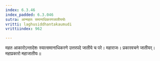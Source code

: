 ```yaml
---
index: 6.3.46
index_padded: 6.3.046
sutra: आन्महतः समानाधिकरणजातीययोः
vritti: laghusiddhantakaumudi
vrittiindex: 962

---
```

महत आकारोऽन्तादेशः स्यात्समानाधिकरणे उत्तरपदे जातीये च परे। महाराजः। प्रकारवचने जातीयर्। महाप्रकारो महाजातीयः॥